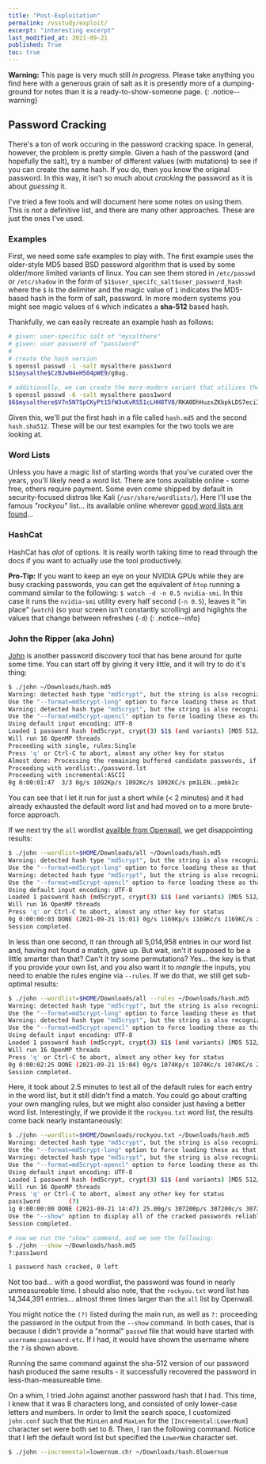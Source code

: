 ```yaml
---
title: "Post-Exploitation"
permalink: /vsstudy/exploit/
excerpt: "interesting excerpt"
last_modified_at: 2021-09-21
published: True
toc: true
---
```


**Warning:** This page is very much still *in progress*. Please take anything you find here with a generous grain of salt as it is presently more of a dumping-ground for notes than it is a ready-to-show-someone page.
{: .notice--warning}

## Password Cracking

There's a ton of work occuring in the password cracking space. In general, however, the problem is pretty simple. Given a hash of the password (and hopefully the salt), try a number of different values (with mutations) to see if you can create the same hash. If you do, then you know the original password. In this way, it isn't so much about _cracking_ the password as it is about _guessing_ it. 

I've tried a few tools and will document here some notes on using them. This is _not_ a definitive list, and there are many other approaches. These are just the ones I've used.

### Examples

First, we need some safe examples to play with. The first example uses the older-style MD5 based BSD password algorithm that is used by some older/more limited variants of linux. You can see them stored in `/etc/passwd` or `/etc/shadow` in the form of `$1$user_specifc_salt$user_password_hash` where the `$` is the delimiter and the magic value of `1` indicates the MD5-based hash in the form of salt, password. In more modern systems you might see magic values of `6` which indicates a __sha-512__ based hash.

Thankfully, we can easily recreate an example hash as follows:

```bash
# given: user-specific salt of "mysalthere"
# given: user password of "pass1word"
# 
# create the hash version
$ openssl passwd -1 -salt mysalthere pass1word
$1$mysalthe$CzBJwN4eH504pWE9/g8ug.

# additionally, we can create the more-modern variant that utilizes the sha-512 algorithm
$ openssl passwd -6 -salt mysalthere pass1word
$6$mysalthere$V7n5N7SpCKyPt15fW3uKvRS51cLHH8TV8/RKA0DhHuzxZKbpkLDS7eciImIkzgG3cbrkSHonb3b2PQiANaF6X/
```

Given this, we'll put the first hash in a file called `hash.md5` and the second `hash.sha512`. These will be our test examples for the two tools we are looking at.


### Word Lists

Unless you have a magic list of starting words that you've curated over the years, you'll likely need a word list. There are tons available online - some free, others require payment. Some even come shipped by default in security-focused distros like Kali (`/usr/share/wordlists/`). Here I'll use the famous _"rockyou"_ list... its available online wherever [good word lists are found](https://google.com/?q=rockyou%20wordlist)...

### HashCat

HashCat has *alot* of options. It is really worth taking time to read through the docs if you want to actually use the tool productively. 


**Pro-Tip:** If you want to keep an eye on your NVIDIA GPUs while they are busy cracking passwords, you can get the equivalent of `htop` running a command similar to the following: `$ watch -d -n 0.5 nvidia-smi`. In this case it runs the `nvidia-smi` utility every half second (`-n 0.5`), leaves it "in place" (`watch`) (so your screen isn't constantly scrolling) and higlights the values that change between refreshes (`-d`)
{: .notice--info}




### John the Ripper (aka John)

[John](https://www.openwall.com/john/) is another password discovery tool that has bene around for quite some time. You can start off by giving it very little, and it will try to do it's thing:

```bash
$ ./john ~/Downloads/hash.md5 
Warning: detected hash type "md5crypt", but the string is also recognized as "md5crypt-long"
Use the "--format=md5crypt-long" option to force loading these as that type instead
Warning: detected hash type "md5crypt", but the string is also recognized as "md5crypt-opencl"
Use the "--format=md5crypt-opencl" option to force loading these as that type instead
Using default input encoding: UTF-8
Loaded 1 password hash (md5crypt, crypt(3) $1$ (and variants) [MD5 512/512 AVX512BW 16x3])
Will run 16 OpenMP threads
Proceeding with single, rules:Single
Press 'q' or Ctrl-C to abort, almost any other key for status
Almost done: Processing the remaining buffered candidate passwords, if any.
Proceeding with wordlist:./password.lst
Proceeding with incremental:ASCII
0g 0:00:01:47  3/3 0g/s 1092Kp/s 1092Kc/s 1092KC/s pm1LEN..pmbk2c
```

You can see that I let it run for just a short while (< 2 minutes) and it had already exhausted the default word list and had moved on to a more brute-force approach. 

If we next try the `all` wordlist [availble from Openwall](https://www.openwall.com/wordlists/), we get disappointing results:

```bash
$ ./john --wordlist=$HOME/Downloads/all ~/Downloads/hash.md5 
Warning: detected hash type "md5crypt", but the string is also recognized as "md5crypt-long"
Use the "--format=md5crypt-long" option to force loading these as that type instead
Warning: detected hash type "md5crypt", but the string is also recognized as "md5crypt-opencl"
Use the "--format=md5crypt-opencl" option to force loading these as that type instead
Using default input encoding: UTF-8
Loaded 1 password hash (md5crypt, crypt(3) $1$ (and variants) [MD5 512/512 AVX512BW 16x3])
Will run 16 OpenMP threads
Press 'q' or Ctrl-C to abort, almost any other key for status
0g 0:00:00:03 DONE (2021-09-21 15:01) 0g/s 1169Kp/s 1169Kc/s 1169KC/s zhnets..{ysrfk
Session completed. 
```

In less than one second, it ran through all 5,014,958 entries in our word list and, having not found a match, gave up. But wait, isn't it supposed to be a little smarter than that? Can't it try some permutations? Yes... the key is that if you provide your own list, and you also want it to _mangle_ the inputs, you need to enable the rules engine via `--rules`. If we do that, we still get sub-optimal results:

```bash
$ ./john --wordlist=$HOME/Downloads/all --rules ~/Downloads/hash.md5 
Warning: detected hash type "md5crypt", but the string is also recognized as "md5crypt-long"
Use the "--format=md5crypt-long" option to force loading these as that type instead
Warning: detected hash type "md5crypt", but the string is also recognized as "md5crypt-opencl"
Use the "--format=md5crypt-opencl" option to force loading these as that type instead
Using default input encoding: UTF-8
Loaded 1 password hash (md5crypt, crypt(3) $1$ (and variants) [MD5 512/512 AVX512BW 16x3])
Will run 16 OpenMP threads
Press 'q' or Ctrl-C to abort, almost any other key for status
0g 0:00:02:25 DONE (2021-09-21 15:04) 0g/s 1074Kp/s 1074Kc/s 1074KC/s Zwychiting..Zyyeking
Session completed. 
```

Here, it took about 2.5 minutes to test all of the default rules for each entry in the word list, but it still didn't find a match. You could go about crafting your own mangling rules, but we might also consider just having a better word list. Interestingly, if we provide it the `rockyou.txt` word list, the results come back nearly instantaneously:

```bash
$ ./john --wordlist=$HOME/Downloads/rockyou.txt ~/Downloads/hash.md5 
Warning: detected hash type "md5crypt", but the string is also recognized as "md5crypt-long"
Use the "--format=md5crypt-long" option to force loading these as that type instead
Warning: detected hash type "md5crypt", but the string is also recognized as "md5crypt-opencl"
Use the "--format=md5crypt-opencl" option to force loading these as that type instead
Using default input encoding: UTF-8
Loaded 1 password hash (md5crypt, crypt(3) $1$ (and variants) [MD5 512/512 AVX512BW 16x3])
Will run 16 OpenMP threads
Press 'q' or Ctrl-C to abort, almost any other key for status
pass1word        (?)     
1g 0:00:00:00 DONE (2021-09-21 14:47) 25.00g/s 307200p/s 307200c/s 307200C/s pitufo..gamboa
Use the "--show" option to display all of the cracked passwords reliably
Session completed. 

# now we run the "show" command, and we see the following:
$ ./john --show ~/Downloads/hash.md5 
?:pass1word

1 password hash cracked, 0 left
```
Not too bad... with a good wordlist, the password was found in nearly unmeasureable time. I should also note, that the `rockyou.txt` word list has 14,344,391 entries... almost three times larger than the `all` list by Openwall.

You might notice the `(?)` listed during the main run, as well as `?:` proceeding the password in the output from the `--show` command. In both cases, that is because I didn't provide a "normal" `passwd` file that would have started with `username:password:etc`. If I had, it would have shown the username where the `?` is shown above.

Running the same command against the sha-512 version of our password hash produced the same results - it successfully recovered the password in less-than-measureable time.

On a whim, I tried John against another password hash that I had. This time, I knew that it was 8 characters long, and consisted of only lower-case letters and numbers. In order to limit the search space, I customized `john.conf` such that the `MinLen` and `MaxLen` for the `[Incremental:LowerNum]` character set were both set to 8. Then, I ran the following command. Notice that I left the default word list but specified the `LowerNum` character set.

```bash
$ ./john --incremental=lowernum.chr ~/Downloads/hash.8lowernum
```